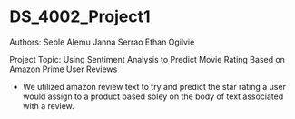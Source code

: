 # DS_4002_Project1

Authors: Seble Alemu	Janna Serrao	Ethan Ogilvie

Project Topic: Using Sentiment Analysis to Predict Movie Rating Based on Amazon Prime User Reviews
- We utilized amazon review text to try and predict the star rating a user would assign to a product based soley on the body of text associated with a review. 
